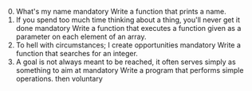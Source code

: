 0. What's my name
mandatory
Write a function that prints a name.
1. If you spend too much time thinking about a thing, you'll never get it done
mandatory
Write a function that executes a function given as a parameter on each element of an array.
2. To hell with circumstances; I create opportunities
mandatory
Write a function that searches for an integer.
3. A goal is not always meant to be reached, it often serves simply as something to aim at
mandatory
Write a program that performs simple operations.
then voluntary

